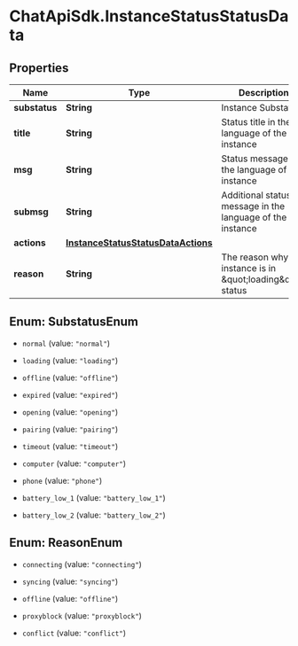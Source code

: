 # ChatApiSdk.InstanceStatusStatusData

## Properties

Name | Type | Description | Notes
------------ | ------------- | ------------- | -------------
**substatus** | **String** | Instance Substatus | [optional] 
**title** | **String** | Status title in the language of the instance | [optional] 
**msg** | **String** | Status message in the language of the instance | [optional] 
**submsg** | **String** | Additional status message in the language of the instance | [optional] 
**actions** | [**InstanceStatusStatusDataActions**](InstanceStatusStatusDataActions.md) |  | [optional] 
**reason** | **String** | The reason why the instance is in \&quot;loading\&quot; status | [optional] 



## Enum: SubstatusEnum


* `normal` (value: `"normal"`)

* `loading` (value: `"loading"`)

* `offline` (value: `"offline"`)

* `expired` (value: `"expired"`)

* `opening` (value: `"opening"`)

* `pairing` (value: `"pairing"`)

* `timeout` (value: `"timeout"`)

* `computer` (value: `"computer"`)

* `phone` (value: `"phone"`)

* `battery_low_1` (value: `"battery_low_1"`)

* `battery_low_2` (value: `"battery_low_2"`)





## Enum: ReasonEnum


* `connecting` (value: `"connecting"`)

* `syncing` (value: `"syncing"`)

* `offline` (value: `"offline"`)

* `proxyblock` (value: `"proxyblock"`)

* `conflict` (value: `"conflict"`)




